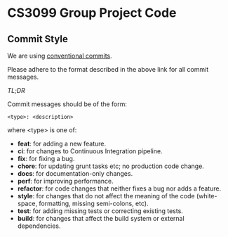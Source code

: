 # CS3099 Group Project Code

## Commit Style 

We are using [conventional commits](https://www.conventionalcommits.org/en/v1.0.0/). 

Please adhere to the format described in the above link for all commit messages. 

*TL;DR*

Commit messages should be of the form:

```
<type>: <description>
```

where \<type> is one of:

- **feat**: for adding a new feature.
- **ci**: for changes to Continuous Integration pipeline. 
- **fix**: for fixing a bug.
- **chore**: for updating grunt tasks etc; no production code change.
- **docs**: for documentation-only changes.
- **perf**: for improving performance.
- **refactor**: for code changes that neither fixes a bug nor adds a feature.
- **style**: for changes that do not affect the meaning of the code (white-space, formatting, missing semi-colons, etc).
- **test**: for adding missing tests or correcting existing tests.
- **build**: for changes that affect the build system or external dependencies.
